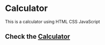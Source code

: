 # Calculator
This is a calculator using HTML CSS JavaScript

## Check the [Calculator](https://sainath-666.github.io/Calculator/)
